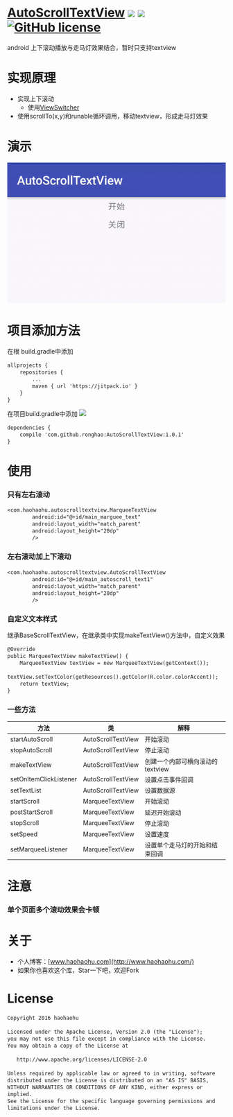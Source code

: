# [AutoScrollTextView](https://github.com/ronghao/FrameAnimationView) [![](https://jitpack.io/v/ronghao/AutoScrollTextView.svg)](https://jitpack.io/#ronghao/AutoScrollTextView) [![](https://travis-ci.org/ronghao/AutoScrollTextView.svg?branch=master)](https://travis-ci.org/ronghao/AutoScrollTextView)  [![GitHub license](https://img.shields.io/badge/license-Apache%202-blue.svg)](https://raw.githubusercontent.com/ronghao/CacheManage/master/LICENSE) 
android 上下滚动播放与走马灯效果结合，暂时只支持textview

# 实现原理
+ 实现上下滚动
    + 使用[ViewSwitcher](https://android.googlesource.com/platform/frameworks/base/+/refs/heads/master/core/java/android/widget/ViewSwitcher.java)
+ 使用scrollTo(x,y)和runable循环调用，移动textview，形成走马灯效果

# 演示
![例子](doc/sample.gif)

# 项目添加方法
在根 build.gradle中添加

	allprojects {
		repositories {
			...
			maven { url 'https://jitpack.io' }
		}
	}
在项目build.gradle中添加  ![](https://jitpack.io/v/ronghao/AutoScrollTextView.svg)

	dependencies {
	    compile 'com.github.ronghao:AutoScrollTextView:1.0.1'
	}

# 使用

### 只有左右滚动
```
<com.haohaohu.autoscrolltextview.MarqueeTextView
        android:id="@+id/main_marguee_text"
        android:layout_width="match_parent"
        android:layout_height="20dp"
        />
```

### 左右滚动加上下滚动
```
<com.haohaohu.autoscrolltextview.AutoScrollTextView
        android:id="@+id/main_autoscroll_text1"
        android:layout_width="match_parent"
        android:layout_height="20dp"
        />
```

### 自定义文本样式
继承BaseScrollTextView，在继承类中实现makeTextView()方法中，自定义效果

```
@Override
public MarqueeTextView makeTextView() {
    MarqueeTextView textView = new MarqueeTextView(getContext());
    textView.setTextColor(getResources().getColor(R.color.colorAccent));
    return textView;
}
```

### 一些方法
|方法|类|解释|
|-|-|-|
|startAutoScroll|AutoScrollTextView|开始滚动|
|stopAutoScroll|AutoScrollTextView|停止滚动|
|makeTextView|AutoScrollTextView|创建一个内部可横向滚动的textview|
|setOnItemClickListener|AutoScrollTextView|设置点击事件回调|
|setTextList|AutoScrollTextView|设置数据源|
|startScroll|MarqueeTextView|开始滚动|
|postStartScroll|MarqueeTextView|延迟开始滚动|
|stopScroll|MarqueeTextView|停止滚动|
|setSpeed|MarqueeTextView|设置速度|
|setMarqueeListener|MarqueeTextView|设置单个走马灯的开始和结束回调|

# 注意
### 单个页面多个滚动效果会卡顿


# 关于
+ 个人博客：[www.haohaohu.com](http://www.haohaohu.com/)
+ 如果你也喜欢这个库，Star一下吧，欢迎Fork

# License

    Copyright 2016 haohaohu

    Licensed under the Apache License, Version 2.0 (the "License");
    you may not use this file except in compliance with the License.
    You may obtain a copy of the License at

       http://www.apache.org/licenses/LICENSE-2.0

    Unless required by applicable law or agreed to in writing, software
    distributed under the License is distributed on an "AS IS" BASIS,
    WITHOUT WARRANTIES OR CONDITIONS OF ANY KIND, either express or implied.
    See the License for the specific language governing permissions and
    limitations under the License.
